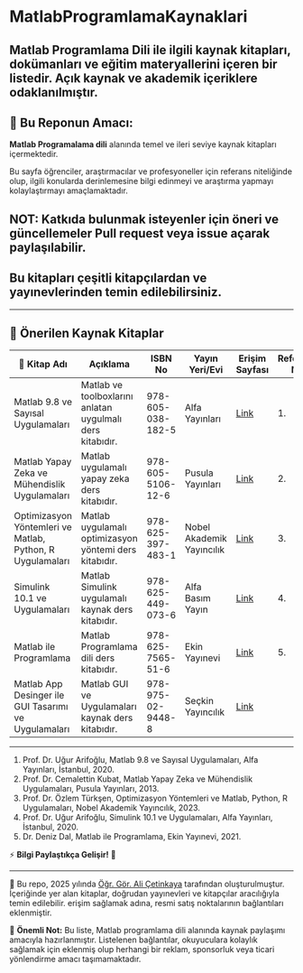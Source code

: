 # MatlabProgramlamaKaynaklari

## Matlab Programlama Dili ile ilgili kaynak kitapları, dokümanları ve eğitim materyallerini içeren bir listedir. Açık kaynak ve akademik içeriklere odaklanılmıştır.

## 📌 **Bu Reponun Amacı:**

**Matlab Programalama dili** alanında temel ve ileri seviye kaynak kitapları içermektedir.

Bu sayfa öğrenciler, araştırmacılar ve profesyoneller için referans niteliğinde olup, ilgili konularda derinlemesine bilgi edinmeyi ve araştırma yapmayı kolaylaştırmayı amaçlamaktadır.

## NOT: Katkıda bulunmak isteyenler için öneri ve güncellemeler **Pull request** veya **issue açarak** paylaşılabilir.

## Bu kitapları çeşitli kitapçılardan ve yayınevlerinden temin edilebilirsiniz.

---

## 📖 Önerilen Kaynak Kitaplar

| 📘 Kitap Adı | Açıklama | ISBN No | Yayın Yeri/Evi | Erişim Sayfası | Referans No |  
|--------------|---------|------|-----------|------|-|
| Matlab 9.8 ve Sayısal Uygulamaları | Matlab ve toolboxlarını anlatan uygulmalı ders kitabıdır. | 978-605-038-182-5 | Alfa Yayınları | [ Link ](https://www.alfakitap.com/matlab-9-8-ve-sayisal-uygulamalari-ugur-arifoglu-kitabi-214222-9786050381825-1) | 1. |
| Matlab Yapay Zeka ve Mühendislik Uygulamaları | Matlab uygulamalı yapay zeka ders kitabıdır.  | 978-605-5106-12-6 | Pusula Yayınları | [ Link ](https://www.amazon.com.tr/Matlab-Cemalettin-Kubat/dp/6055106124) | 2. | 
| Optimizasyon Yöntemleri ve Matlab, Python, R Uygulamaları | Matlab uygulamalı optimizasyon yöntemi ders kitabıdır.  | 978-625-397-483-1 | Nobel Akademik Yayıncılık | [ Link ](https://www.nobelyayin.com/optimizasyon-yontemleri-ve-matlab-python-r-uygulamalari-20317.html) | 3. | 
| Simulink 10.1 ve Uygulamaları | Matlab Simulink uygulamalı kaynak ders kitabıdır. | 978-625-449-073-6 | Alfa Basım Yayın | [ Link ](https://www.alfakitap.com/simulink-10-1-ve-uygulamalari-ugur-arifoglu-kitabi-218731-9786254490736-1) | 4. | 
| Matlab ile Programlama | Matlab Programlama dili ders kitabıdır. | 978-625-7565-51-6 | Ekin Yayınevi | [ Link ](https://www.ekinkitap.com/matlab-ile-programlama-deniz-dal) | 5. | 
| Matlab App Desinger ile GUI Tasarımı ve Uygulamaları | Matlab GUI ve Uygulamaları kaynak ders kitabıdır. | 978-975-02-9448-8 | Seçkin Yayıncılık | [ Link ](https://www.seckin.com.tr/kitap/matlab-app-designer-ile-gui-tasarimi-ve-uygulamalari-gui-simulink-arduino-ilyas-cankaya-s-p-544592500) |

---

1. Prof. Dr. Uğur Arifoğlu, Matlab 9.8 ve Sayısal Uygulamaları, Alfa Yayınları, İstanbul, 2020.
2. Prof. Dr. Cemalettin Kubat, Matlab Yapay Zeka ve Mühendislik Uygulamaları, Pusula Yayınları, 2013.
3. Prof. Dr. Özlem Türkşen, Optimizasyon Yöntemleri ve Matlab, Python, R Uygulamaları, Nobel Akademik Yayıncılık, 2023.
4. Prof. Dr. Uğur Arifoğlu, Simulink 10.1 ve Uygulamaları, Alfa Yayınları, İstanbul, 2020.
5. Dr. Deniz Dal, Matlab ile Programlama, Ekin Yayınevi, 2021.

⚡ **Bilgi Paylaştıkça Gelişir!** 🚀 

---

📌 Bu repo, 2025 yılında [Öğr. Gör. Ali Çetinkaya](https://github.com/acetinkaya) tarafından oluşturulmuştur. İçeriğinde yer alan kitaplar, doğrudan yayınevleri ve kitapçılar aracılığıyla temin edilebilir. erişim sağlamak adına, resmi satış noktalarının bağlantıları eklenmiştir.

📢 **Önemli Not:** Bu liste, Matlab programlama dili alanında kaynak paylaşımı amacıyla hazırlanmıştır. Listelenen bağlantılar, okuyuculara kolaylık sağlamak için eklenmiş olup herhangi bir reklam, sponsorluk veya ticari yönlendirme amacı taşımamaktadır.
